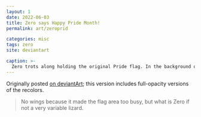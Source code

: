 ```yaml
---
layout: 1
date: 2022-06-03
title: Zero says Happy Pride Month!
permalink: art/zeroprid

categories: misc
tags: zero
site: deviantart

caption: >-
  Zero trots along holding the original Pride flag. In the background of the main image (and at full opacity below) are faded alternate versions featuring the nonbinary, aromantic, and asexual flags, with Zero recolored to match. All these flags (and more!) can be found [on Wikipedia](https://commons.wikimedia.org/wiki/Sexual_identity_symbols).
---
```

Originally posted [on deviantArt](https://www.deviantart.com/a-flyleaf/art/lizard-said-gay-rights-918188545); this version includes full-opacity versions of the recolors.

> No wings because it made the flag area too busy, but what is Zero if not a very variable lizard.